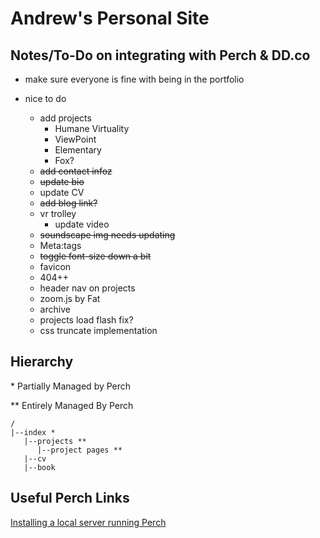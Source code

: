# Andrew's Personal Site

## Notes/To-Do on integrating with Perch & DD.co
- make sure everyone is fine with being in the portfolio

- nice to do
   - add projects
      - Humane Virtuality
      - ViewPoint
      - Elementary
      - Fox?
   - ~~add contact infoz~~
   - ~~update bio~~
   - update CV
   - ~~add blog link?~~
   - vr trolley
      - update video
   - ~~soundscape img needs updating~~
   - Meta:tags
   - ~~toggle font-size down a bit~~
   - favicon
   - 404++
   - header nav on projects
   - zoom.js by Fat
   - archive
   - projects load flash fix?
   - css truncate implementation

## Hierarchy
\* Partially Managed by Perch

\*\* Entirely Managed By Perch

```
/
|--index *
   |--projects **
      |--project pages **
   |--cv
   |--book
```


## Useful Perch Links
[Installing a local server running Perch](https://solutions.grabaperch.com/development/installing-a-local-server-with-xampp)
